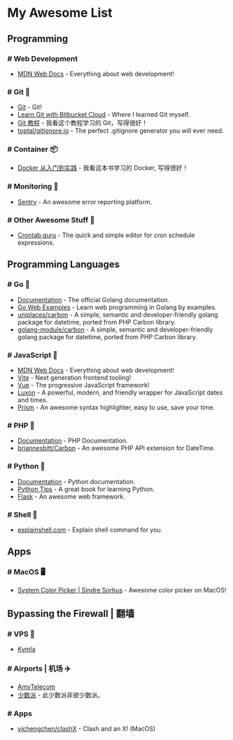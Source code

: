 # My Awesome List

## Programming

### # Web Development

- [MDN Web Docs](https://developer.mozilla.org/en-US/) - Everything about web development!

### # Git 🌲

- [Git](https://git-scm.com/) - Git!
- [Learn Git with Bitbucket Cloud](https://www.atlassian.com/git/tutorials/learn-git-with-bitbucket-cloud) - Where I
  learned Git myself.
- [Git 教程](https://www.liaoxuefeng.com/wiki/896043488029600) - 我看这个教程学习的 Git，写得很好！
- [toptal/gitignore.io](https://github.com/toptal/gitignore.io) - The perfect .gitignore generator you will ever need.

### # Container 📦

- [Docker 从入门到实践](https://yeasy.gitbook.io/docker_practice/) - 我看这本书学习的 Docker, 写得很好！

### # Monitoring 👀

- [Sentry](https://sentry.io/) - An awesome error reporting platform.

### # Other Awesome Stuff 🧦

- [Crontab.guru](https://crontab.guru/) - The quick and simple editor for cron schedule expressions.

## Programming Languages

### # Go 💨

- [Documentation](https://golang.org/doc/) - The official Golang documentation.
- [Go Web Examples](https://gowebexamples.com/) - Learn web programming in Golang by examples.
- [uniplaces/carbon](https://github.com/uniplaces/carbon) - A simple, semantic and developer-friendly golang package for
  datetime, ported from PHP Carbon library.
- [golang-module/carbon](https://github.com/golang-module/carbon) - A simple, semantic and developer-friendly golang
  package for datetime, ported from PHP Carbon library.

### # JavaScript 🧤

- [MDN Web Docs](https://developer.mozilla.org/en-US/) - Everything about web development!
- [Vite](https://vitejs.dev/) - Next generation frontend tooling!
- [Vue](https://vuejs.org/) - The progressive JavaScript framework!
- [Luxon](https://moment.github.io/luxon/) - A powerful, modern, and friendly wrapper for JavaScript dates and times.
- [Prism](https://prismjs.com/) - An awesome syntax highlighter, easy to use, save your time.

### # PHP 🐘

- [Documentation](https://www.php.net/) - PHP Documentation.
- [briannesbitt/Carbon](https://github.com/briannesbitt/Carbon) - An awesome PHP API extension for DateTime.

### # Python 🐍

- [Documentation](https://docs.python.org/3/) - Python documentation.
- [Python Tips](https://book.pythontips.com/en/latest/) - A great book for learning Python.
- [Flask](https://flask.palletsprojects.com/en/1.1.x/) - An awesome web framework.

### # Shell 🐚

- [explainshell.com](https://explainshell.com/) - Explain shell command for you.

## Apps

### # MacOS 🖥

- [System Color Picker | Sindre Sorhus](https://sindresorhus.com/system-color-picker) - Awesome color picker on MacOS!

## Bypassing the Firewall | 翻墙

### # VPS 👾

- [Kvmla](https://www.kvmla.pro/)

### # Airports | 机场 ✈️

- [AmyTelecom](https://www.amysecure.com/)
- [少数派](https://ssp-cloud.net/) - 此少数派非彼少数派。

### # Apps

- [yichengchen/clashX](https://github.com/yichengchen/clashX) - Clash and an X! (MacOS)